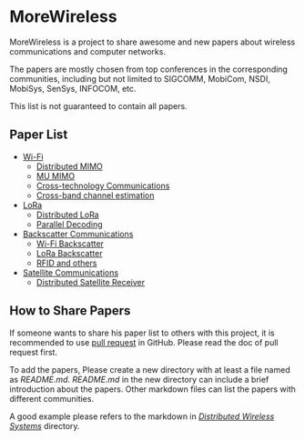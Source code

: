 # MoreWireless

MoreWireless is a project to share awesome and new papers about wireless communications and computer networks.

The papers are mostly chosen from top conferences in the corresponding communities, including but not limited to SIGCOMM, MobiCom, NSDI, MobiSys, SenSys, INFOCOM, etc.

This list is not guaranteed to contain all papers.

## Paper List

- [Wi-Fi](./WiFi)
    - [Distributed MIMO](./WiFi/distributed_mimo.md)
    - [MU MIMO](./WiFI/mu_mimo.md)
    - [Cross-technology Communications](./WiFi/CTC.md)
    - [Cross-band channel estimation](./WiFi/channel_estimation.md)
- [LoRa](./LoRa)
    - [Distributed LoRa](./LoRa/distributed_lora_receiver.md)
    - [Parallel Decoding](./LoRa/parallel_decoding.md)
- [Backscatter Communications](./backscatter_communications)
    - [Wi-Fi Backscatter](./backscatter_communications/wifi_backscatter.md)
    - [LoRa Backscatter](./backscatter_communications/lora_backscatter.md)
    - [RFID and others](./backscatter_communications/RFID.md)
- [Satellite Communications](./satellite_comm)
    - [Distributed Satellite Receiver](./satellite_comm/satellite_comm.md)

## How to Share Papers

If someone wants to share his paper list to others with this project, it is recommended to use [pull request](https://docs.github.com/en/github/collaborating-with-pull-requests/proposing-changes-to-your-work-with-pull-requests/about-pull-requests) in GitHub.
Please read the doc of pull request first.

To add the papers, Please create a new directory with at least a file named as *README.md*.
*README.md* in the new directory can include a brief introduction about the papers.
Other markdown files can list the papers with different communities.

A good example please refers to the markdown in [*Distributed Wireless Systems*](./distributed_wireless_systems) directory.
